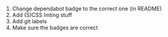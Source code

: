 1.  Change dependabot badge to the correct one (in README)
2.  Add (S)CSS linting stuff
3.  Add git labels
4.  Make sure the badges are correct
